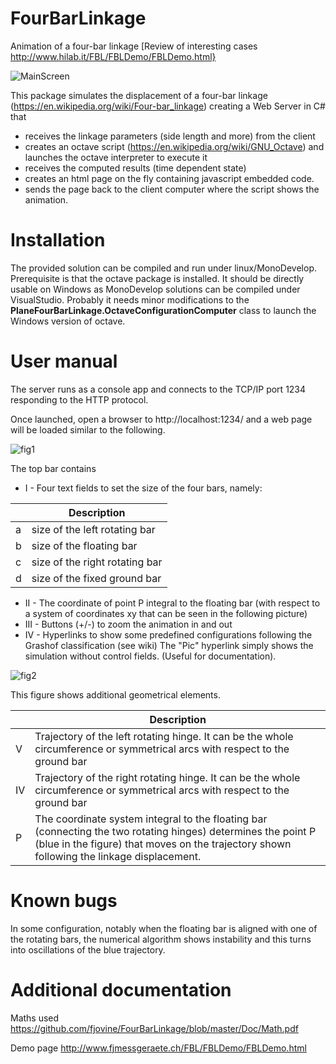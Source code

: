 # FourBarLinkage
Animation of a four-bar linkage [Review of interesting cases http://www.hilab.it/FBL/FBLDemo/FBLDemo.html}

![MainScreen](http://www.hilab.it/FBL)

This package simulates the displacement of a four-bar linkage (https://en.wikipedia.org/wiki/Four-bar_linkage) creating 
a Web Server in C# that 
* receives the linkage parameters (side length and more) from the client
* creates an octave script (https://en.wikipedia.org/wiki/GNU_Octave) and launches the octave interpreter to execute it
* receives the computed results (time dependent state) 
* creates an html page on the fly containing javascript embedded code.
* sends the page back to the client computer where the script shows the animation.

# Installation
The provided solution can be compiled and run under linux/MonoDevelop. Prerequisite is that the octave package is installed.
It should be directly usable on Windows as MonoDevelop solutions can be compiled under VisualStudio. Probably it needs minor modifications to the **PlaneFourBarLinkage.OctaveConfigurationComputer** class to launch the Windows version of octave.

# User manual
The server runs as a console app and connects to the TCP/IP port 1234 responding to the HTTP protocol.

Once launched, open a browser to http://localhost:1234/ and a web page will be loaded similar to the following.

![fig1](https://github.com/fjovine/FourBarLinkage/blob/master/Doc/FBL_01.png)

The top bar contains

* I - Four text fields to set the size of the four bars, namely:

|   | Description                    |
|---|--------------------------------|
| a | size of the left rotating bar  |
| b | size of the floating bar       |
| c | size of the right rotating bar |
| d | size of the fixed ground bar   |

* II - The coordinate of point P integral to the floating bar (with respect to a system of coordinates xy that can be seen in the following picture)
* III - Buttons (+/-) to zoom the animation in and out
* IV - Hyperlinks to show some predefined configurations following the Grashof classification (see wiki) The "Pic"
hyperlink simply shows the simulation without control fields. (Useful for documentation).

![fig2](https://github.com/fjovine/FourBarLinkage/blob/master/Doc/FBL_02.png)

This figure shows additional geometrical elements.

|    | Description
|----|------------
| V  | Trajectory of the left rotating hinge. It can be the whole circumference or symmetrical arcs with respect to the ground bar
| IV | Trajectory of the right rotating hinge. It can be the whole circumference or symmetrical arcs with respect to the ground bar
| P  | The coordinate system integral to the floating bar (connecting the two rotating hinges) determines the point P (blue in the figure) that moves on the trajectory shown following the linkage displacement.

# Known bugs
In some configuration, notably when the floating bar is aligned with one of the rotating bars, the numerical algorithm shows instability and this turns into oscillations of the blue trajectory.

# Additional documentation

Maths used https://github.com/fjovine/FourBarLinkage/blob/master/Doc/Math.pdf

Demo page http://www.fjmessgeraete.ch/FBL/FBLDemo/FBLDemo.html
